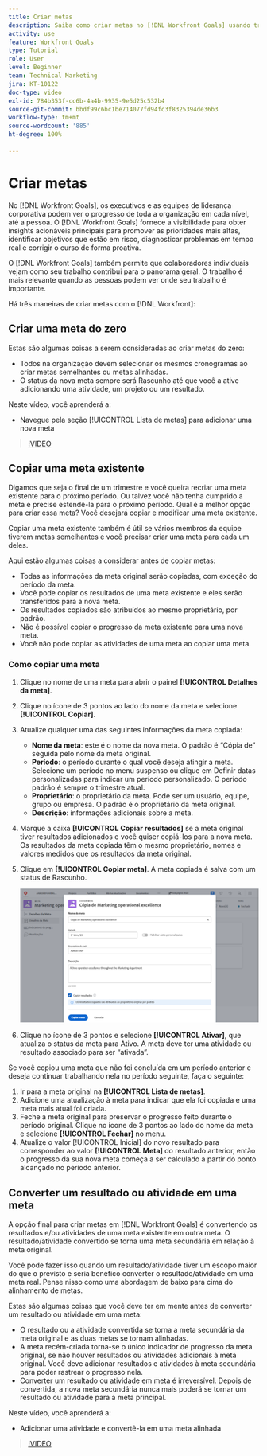 ```yaml
---
title: Criar metas
description: Saiba como criar metas no [!DNL Workfront Goals] usando três opções diferentes.
activity: use
feature: Workfront Goals
type: Tutorial
role: User
level: Beginner
team: Technical Marketing
jira: KT-10122
doc-type: video
exl-id: 784b353f-cc6b-4a4b-9935-9e5d25c532b4
source-git-commit: bbdf99c6bc1be714077fd94fc3f8325394de36b3
workflow-type: tm+mt
source-wordcount: '885'
ht-degree: 100%

---
```


# Criar metas

No [!DNL Workfront Goals], os executivos e as equipes de liderança corporativa podem ver o progresso de toda a organização em cada nível, até a pessoa. O [!DNL Workfront Goals] fornece a visibilidade para obter insights acionáveis principais para promover as prioridades mais altas, identificar objetivos que estão em risco, diagnosticar problemas em tempo real e corrigir o curso de forma proativa.

O [!DNL Workfront Goals] também permite que colaboradores individuais vejam como seu trabalho contribui para o panorama geral. O trabalho é mais relevante quando as pessoas podem ver onde seu trabalho é importante.

Há três maneiras de criar metas com o [!DNL Workfront]:

## Criar uma meta do zero

Estas são algumas coisas a serem consideradas ao criar metas do zero:

* Todos na organização devem selecionar os mesmos cronogramas ao criar metas semelhantes ou metas alinhadas.
* O status da nova meta sempre será Rascunho até que você a ative adicionando uma atividade, um projeto ou um resultado.

Neste vídeo, você aprenderá a:

* Navegue pela seção [!UICONTROL Lista de metas] para adicionar uma nova meta

>[!VIDEO](https://video.tv.adobe.com/v/3413821/?quality=12&learn=on&enablevpops=1&captions=por_br)

## Copiar uma meta existente

Digamos que seja o final de um trimestre e você queira recriar uma meta existente para o próximo período. Ou talvez você não tenha cumprido a meta e precise estendê-la para o próximo período. Qual é a melhor opção para criar essa meta? Você desejará copiar e modificar uma meta existente.

Copiar uma meta existente também é útil se vários membros da equipe tiverem metas semelhantes e você precisar criar uma meta para cada um deles.

Aqui estão algumas coisas a considerar antes de copiar metas:

* Todas as informações da meta original serão copiadas, com exceção do período da meta.
* Você pode copiar os resultados de uma meta existente e eles serão transferidos para a nova meta.
* Os resultados copiados são atribuídos ao mesmo proprietário, por padrão.
* Não é possível copiar o progresso da meta existente para uma nova meta.
* Você não pode copiar as atividades de uma meta ao copiar uma meta.

### Como copiar uma meta

1. Clique no nome de uma meta para abrir o painel **[!UICONTROL Detalhes da meta]**.
1. Clique no ícone de 3 pontos ao lado do nome da meta e selecione **[!UICONTROL Copiar]**.
1. Atualize qualquer uma das seguintes informações da meta copiada:
   * **Nome da meta**: este é o nome da nova meta. O padrão é “Cópia de” seguida pelo nome da meta original.
   * **Período**: o período durante o qual você deseja atingir a meta. Selecione um período no menu suspenso ou clique em Definir datas personalizadas para indicar um período personalizado. O período padrão é sempre o trimestre atual.
   * **Proprietário**: o proprietário da meta. Pode ser um usuário, equipe, grupo ou empresa. O padrão é o proprietário da meta original.
   * **Descrição**: informações adicionais sobre a meta.

1. Marque a caixa **[!UICONTROL Copiar resultados]** se a meta original tiver resultados adicionados e você quiser copiá-los para a nova meta. Os resultados da meta copiada têm o mesmo proprietário, nomes e valores medidos que os resultados da meta original.

1. Clique em **[!UICONTROL Copiar meta]**. A meta copiada é salva com um status de Rascunho.

   ![Uma imagem do painel [!UICONTROL Detalhes da meta] no [!DNL Workfront Goals] com a opção [!UICONTROL Copiar] ](assets/03-workfront-goals-copy-a-goal.png)

1. Clique no ícone de 3 pontos e selecione **[!UICONTROL Ativar]**, que atualiza o status da meta para Ativo. A meta deve ter uma atividade ou resultado associado para ser “ativada”.

Se você copiou uma meta que não foi concluída em um período anterior e deseja continuar trabalhando nela no período seguinte, faça o seguinte:

1. Ir para a meta original na **[!UICONTROL Lista de metas]**.
1. Adicione uma atualização à meta para indicar que ela foi copiada e uma meta mais atual foi criada.
1. Feche a meta original para preservar o progresso feito durante o período original. Clique no ícone de 3 pontos ao lado do nome da meta e selecione **[!UICONTROL Fechar]** no menu.
1. Atualize o valor [!UICONTROL Inicial] do novo resultado para corresponder ao valor **[!UICONTROL Meta]** do resultado anterior, então o progresso da sua nova meta começa a ser calculado a partir do ponto alcançado no período anterior.

## Converter um resultado ou atividade em uma meta

A opção final para criar metas em [!DNL Workfront Goals] é convertendo os resultados e/ou atividades de uma meta existente em outra meta. O resultado/atividade convertido se torna uma meta secundária em relação à meta original.

Você pode fazer isso quando um resultado/atividade tiver um escopo maior do que o previsto e seria benéfico converter o resultado/atividade em uma meta real. Pense nisso como uma abordagem de baixo para cima do alinhamento de metas.

Estas são algumas coisas que você deve ter em mente antes de converter um resultado ou atividade em uma meta:

* O resultado ou a atividade convertida se torna a meta secundária da meta original e as duas metas se tornam alinhadas.
* A meta recém-criada torna-se o único indicador de progresso da meta original, se não houver resultados ou atividades adicionais à meta original. Você deve adicionar resultados e atividades à meta secundária para poder rastrear o progresso nela.
* Converter um resultado ou atividade em meta é irreversível. Depois de convertida, a nova meta secundária nunca mais poderá se tornar um resultado ou atividade para a meta principal.

Neste vídeo, você aprenderá a:

* Adicionar uma atividade e convertê-la em uma meta alinhada

>[!VIDEO](https://video.tv.adobe.com/v/335192/?quality=12&learn=on&enablevpops=1)

